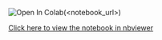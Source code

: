 ![Open In Colab](https://colab.research.google.com/assets/colab-badge.svg)(<notebook_url>)

[Click here to view the notebook in nbviewer](<notebook_url>)
